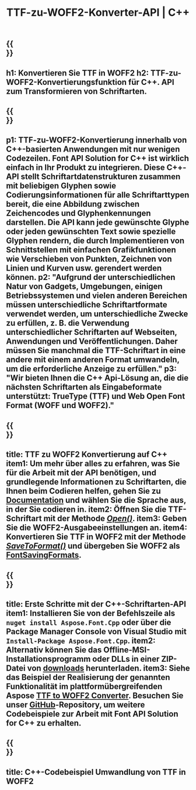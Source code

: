﻿---
translation: true
template: /_templates/conversion-child-cpp.md
title: TTF-zu-WOFF2-Konverter-API | C++
description: Konvertieren Sie mit dieser C++-API TTF in WOFF2-Schriftarten. Die Konvertierungsfunktion funktioniert unter Windows und Linux sowie in jeder Entwicklungsumgebung, die C++ unterstützt.
metakeywords: c++ TTF zu WOFF2, TTF zu WOFF2 Lösungen c++, TTF zu WOFF2 Font Conerter cpp
url: /cpp/conversion/ttf-to-woff2/
family: font
platformtag: cpp
feature: conversion
informat: TTF
outformat: WOFF2
faq: faqchild
otherformats: WOFF
---

{{<section banner>}}
---
h1: Konvertieren Sie TTF in WOFF2
h2: TTF-zu-WOFF2-Konvertierungsfunktion für C++. API zum Transformieren von Schriftarten.
---

{{<section overview>}}
---
p1: TTF-zu-WOFF2-Konvertierung innerhalb von С++-basierten Anwendungen mit nur wenigen Codezeilen. Font API Solution for С++ ist wirklich einfach in Ihr Produkt zu integrieren. Diese C++-API stellt Schriftartdatenstrukturen zusammen mit beliebigen Glyphen sowie Codierungsinformationen für alle Schriftarttypen bereit, die eine Abbildung zwischen Zeichencodes und Glyphenkennungen darstellen. Die API kann jede gewünschte Glyphe oder jeden gewünschten Text sowie spezielle Glyphen rendern, die durch Implementieren von Schnittstellen mit einfachen Grafikfunktionen wie Verschieben von Punkten, Zeichnen von Linien und Kurven usw. gerendert werden können.
p2: "Aufgrund der unterschiedlichen Natur von Gadgets, Umgebungen, einigen Betriebssystemen und vielen anderen Bereichen müssen unterschiedliche Schriftartformate verwendet werden, um unterschiedliche Zwecke zu erfüllen, z. B. die Verwendung unterschiedlicher Schriftarten auf Webseiten, Anwendungen und Veröffentlichungen. Daher müssen Sie manchmal die TTF-Schriftart in eine andere mit einem anderen Format umwandeln, um die erforderliche Anzeige zu erfüllen."
p3: "Wir bieten Ihnen die С++ Api-Lösung an, die die nächsten Schriftarten als Eingabeformate unterstützt: TrueType (TTF) und Web Open Font Format (WOFF und WOFF2)."
---

{{<section feature1>}}
---
title: TTF zu WOFF2 Konvertierung auf C++
item1: Um mehr über alles zu erfahren, was Sie für die Arbeit mit der API benötigen, und grundlegende Informationen zu Schriftarten, die Ihnen beim Codieren helfen, gehen Sie zu [Documentation](https://docs.aspose.com/font/) und wählen Sie die Sprache aus, in der Sie codieren in.
item2: Öffnen Sie die TTF-Schriftart mit der Methode [*Open()*](https://reference.aspose.com/font/cpp/class/aspose.font.font#ac2387bf04ccb5bac51cf37984d4ebf33).
item3: Geben Sie die WOFF2-Ausgabeeinstellungen an.
item4: Konvertieren Sie TTF in WOFF2 mit der Methode [*SaveToFormat()*](https://reference.aspose.com/font/cpp/class/aspose.font.font#a670ea97404fd72c2e51b0e8c543c8a45) und übergeben Sie WOFF2 als [FontSavingFormats](https://reference.aspose.com/font/cpp/namespace/aspose.font#a93d0dcc7c00f5c7027d60e14a5433c74).
---

{{<section feature2>}}
---
title: Erste Schritte mit der C++-Schriftarten-API
item1: Installieren Sie von der Befehlszeile als ```nuget install Aspose.Font.Cpp``` oder über die Package Manager Console von Visual Studio mit ```Install-Package Aspose.Font.Cpp```.
item2: Alternativ können Sie das Offline-MSI-Installationsprogramm oder DLLs in einer ZIP-Datei von [downloads](https://releases.aspose.com/font/cpp/) herunterladen.
item3: Siehe das Beispiel der Realisierung der genannten Funktionalität im plattformübergreifenden Aspose [TTF to WOFF2 Converter](https://products.aspose.app/font/conversion/ttf-to-woff2). Besuchen Sie unser [GitHub](https://github.com/aspose-font/Aspose.Font-Documentation/tree/master/cpp-examples)-Repository, um weitere Codebeispiele zur Arbeit mit Font API Solution for C++ zu erhalten.
---

{{<section codeexample>}}
---
title: C++-Codebeispiel Umwandlung von TTF in WOFF2
---